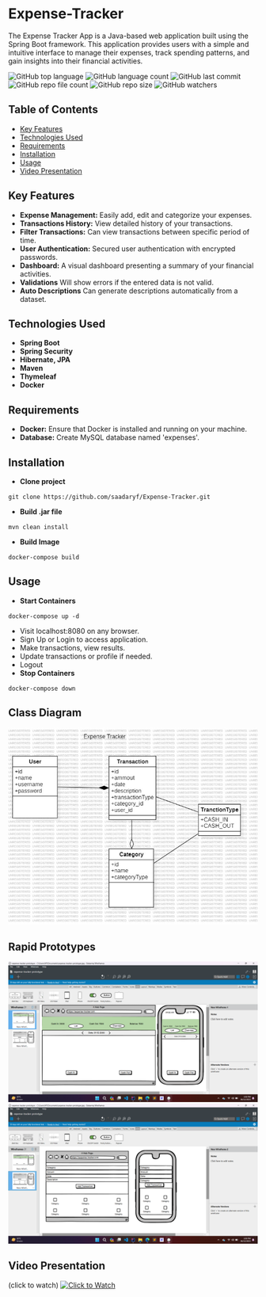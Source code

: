 ﻿# Expense-Tracker
The Expense Tracker App is a Java-based web application built using the Spring Boot framework. This application provides users with a simple and intuitive interface to manage their expenses, track spending patterns, and gain insights into their financial activities.

![GitHub top language](https://img.shields.io/github/languages/top/saadaryf/Expense-Tracker?color=f5f5dc) 
![GitHub language count](https://img.shields.io/github/languages/count/saadaryf/Expense-Tracker?color=f5f5dc) 
![GitHub last commit](https://img.shields.io/github/last-commit/saadaryf/Expense-Tracker?color=f5f5dc) 
![GitHub repo file count](https://img.shields.io/github/directory-file-count/saadaryf/Expense-Tracker?color=f5f5dc)
![GitHub repo size](https://img.shields.io/github/repo-size/saadaryf/Expense-Tracker?color=f5f5dc)
![GitHub watchers](https://img.shields.io/github/watchers/saadaryf/Expense-Tracker?style=social)

## Table of Contents
- [Key Features](#key-features)
- [Technologies Used](#technologies-used)
- [Requirements](#requirements)
- [Installation](#installation)
- [Usage](#usage)
- [Video Presentation](#video-presentation)

## Key Features
- **Expense Management:**
Easily add, edit and categorize your expenses.
- **Transactions History:**
View detailed history of your transactions.
- **Filter Transactions:**
Can view transactions between specific period of time.
- **User Authentication:**
Secured user authentication with encrypted passwords.
- **Dashboard:**
A visual dashboard presenting a summary of your financial activities.
- **Validations**
Will show errors if the entered data is not valid.
- **Auto Descriptions**
Can generate descriptions automatically from a dataset.

## Technologies Used
- **Spring Boot**
- **Spring Security**
- **Hibernate, JPA**
- **Maven**
- **Thymeleaf**
- **Docker**

## Requirements
- **Docker:**
Ensure that Docker is installed and running on your machine.
- **Database:**
Create MySQL database named 'expenses'.

## Installation 
- **Clone project**
```
git clone https://github.com/saadaryf/Expense-Tracker.git
```
- **Build .jar file**
```
mvn clean install
```
- **Build Image**
```
docker-compose build
```
## Usage
- **Start Containers**
```
docker-compose up -d
```
- Visit localhost:8080 on any browser.
- Sign Up or Login to access application.
- Make transactions, view results.
- Update transactions or profile if needed.
- Logout
- **Stop Containers**
```
docker-compose down
```
## Class Diagram
![ Class Diagram ](docx/class_diagram/expense-tracker-class-diagram.jpg)

## Rapid Prototypes
![ Home Page Prototype ](docx/prototype/main%20page.png)
![ Transaction Page Prototype ](docx/prototype/transaction%20page.png)

## Video Presentation 
(click to watch)
[![Click to Watch](https://img.youtube.com/vi/oKAvtq90hms/0.jpg)](https://www.youtube.com/watch?v=oKAvtq90hms)

